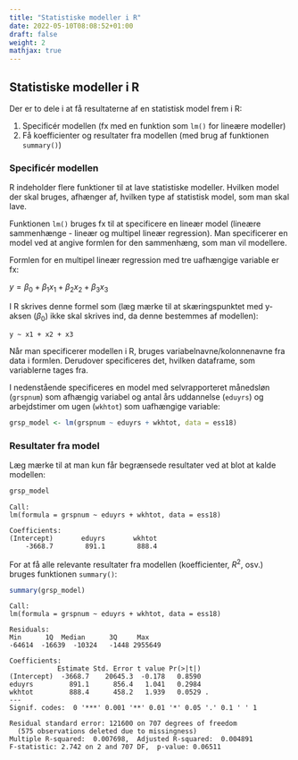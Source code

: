 ```yaml
---
title: "Statistiske modeller i R"
date: 2022-05-10T08:08:52+01:00
draft: false
weight: 2
mathjax: true
---
```


## Statistiske modeller i R

Der er to dele i at få resultaterne af en statistisk model frem i R:

1. Specificér modellen (fx med en funktion som `lm()` for lineære modeller) 
2. Få koefficienter og resultater fra modellen (med brug af funktionen `summary()`) 

### Specificér modellen

R indeholder flere funktioner til at lave statistiske modeller. Hvilken model der skal bruges, afhænger af, hvilken type af statistisk model, som man skal lave.

Funktionen `lm()` bruges fx til at specificere en lineær model (lineære sammenhænge - lineær og multipel lineær regression). Man specificerer en model ved at angive formlen for den sammenhæng, som man vil modellere.

Formlen for en multipel lineær regression med tre uafhængige variable er fx:

$y = \beta_{0} + \beta_{1} x_{1} + \beta_{2}x_{2} + \beta_{3}x_{3}$

I R skrives denne formel som (læg mærke til at skæringspunktet med y-aksen ($\beta_{0}$) ikke skal skrives ind, da denne bestemmes af modellen):

`y ~ x1 + x2 + x3`

Når man specificerer modellen i R, bruges variabelnavne/kolonnenavne fra data i formlen. Derudover specificeres det, hvilken dataframe, som variablerne tages fra.

I nedenstående specificeres en model med selvrapporteret månedsløn (`grspnum`) som afhængig variabel og antal års uddannelse (`eduyrs`) og arbejdstimer om ugen (`wkhtot`) som uafhængige variable:


```R
grsp_model <- lm(grspnum ~ eduyrs + wkhtot, data = ess18)
```

### Resultater fra model

Læg mærke til at man kun får begrænsede resultater ved at blot at kalde modellen:


```R
grsp_model
```



    Call:
    lm(formula = grspnum ~ eduyrs + wkhtot, data = ess18)
    
    Coefficients:
    (Intercept)       eduyrs       wkhtot  
        -3668.7        891.1        888.4  



For at få alle relevante resultater fra modellen (koefficienter, $R^2$, osv.) bruges funktionen `summary()`:


```R
summary(grsp_model)
```

    Call:
    lm(formula = grspnum ~ eduyrs + wkhtot, data = ess18)
     
    Residuals:
    Min      1Q  Median      3Q     Max 
    -64614  -16639  -10324   -1448 2955649 
    
    Coefficients:
                Estimate Std. Error t value Pr(>|t|)  
    (Intercept)  -3668.7    20645.3  -0.178   0.8590  
    eduyrs         891.1      856.4   1.041   0.2984  
    wkhtot         888.4      458.2   1.939   0.0529 .
    ---
    Signif. codes:  0 '***' 0.001 '**' 0.01 '*' 0.05 '.' 0.1 ' ' 1
    
    Residual standard error: 121600 on 707 degrees of freedom
      (575 observations deleted due to missingness)
    Multiple R-squared:  0.007698,	Adjusted R-squared:  0.004891 
    F-statistic: 2.742 on 2 and 707 DF,  p-value: 0.06511

